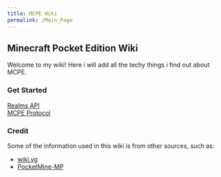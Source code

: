 ```yaml
---
title: MCPE Wiki
permalink: /Main_Page
---
```

## Minecraft Pocket Edition Wiki
Welcome to my wiki! Here i will add all the techy things i find out about MCPE.  

### Get Started
[Realms API](realms/Realms.md)  
[MCPE Protocol](protocol/Protocol.md)  
  
### Credit
Some of the information used in this wiki is from other sources, such as:  
* [wiki.vg](http://wiki.vg/Pocket_Minecraft_Protocol)
* [PocketMine-MP](https://github.com/pmmp/PocketMine-MP)
